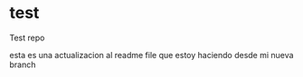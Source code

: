 # test
Test repo

esta es una actualizacion al readme file que estoy haciendo desde mi nueva branch
